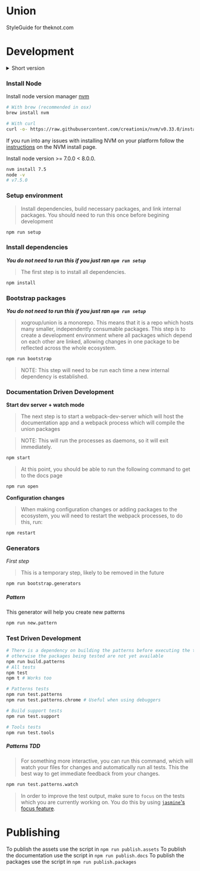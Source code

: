 # Union
StyleGuide for theknot.com

# Development

<details>
<summary>
Short version
</summary>


Install packages for project union and run the tests.
```sh
# Test your node version
node -v | grep -e '^v7' && echo "You are good to go"

npm run setup

# Run all tests
npm test

# Start dev server
npm start

# Open docs page
npm run open

# Run this when configurations or dependencies change
npm restart
```
</details>

### Install Node
Install node version manager [nvm](https://github.com/creationix/nvm#install-script)
```sh
# With brew (recommended in osx)
brew install nvm

# With curl
curl -o- https://raw.githubusercontent.com/creationix/nvm/v0.33.0/install.sh | bash
```
If you run into any issues with installing NVM on your platform follow the [instructions](https://github.com/creationix/nvm#install-script) on the NVM install page.

Install node version >= 7.0.0 < 8.0.0.

```sh
nvm install 7.5
node -v
# v7.5.0
```

### Setup environment
> Install dependencies, build necessary packages, and link internal packages. You should need to run this once before begining development

```sh
npm run setup
```

### Install dependencies
***You do not need to run this if you just ran `npm run setup`***
> The first step is to install all dependencies.

```sh
npm install
```

### Bootstrap packages
***You do not need to run this if you just ran `npm run setup`***
> xogroup/union is a monorepo. This means that it is a repo which hosts many smaller, independently consumable packages. This step is to create a development environment where all packages which depend on each other are linked, allowing changes in one package to be reflected across the whole ecosystem.

```sh
npm run bootstrap
```

> NOTE: This step will need to be run each time a new internal dependency is established.

### Documentation Driven Development

**Start dev server + watch mode**
> The next step is to start a webpack-dev-server which will host the documentation app and a webpack process which will compile the union packages

> NOTE: This will run the processes as daemons, so it will exit immediately.

```sh
npm start
```
> At this point, you should be able to run the following command to get to the docs page

```sh
npm run open
```

**Configuration changes**
> When making configuration changes or adding packages to the ecosystem, you will need to restart the webpack processes, to do this, run:

```sh
npm restart
```

### Generators

*First step*

> This is a temporary step, likely to be removed in the future
```bash
npm run bootstrap.generators
```

##### Pattern

This generator will help you create new patterns

```bash
npm run new.pattern
```

### Test Driven Development

```sh
# There is a dependency on building the patterns before executing the tests
# otherwise the packages being tested are not yet available
npm run build.patterns
# All tests
npm test
npm t # Works too

# Patterns tests
npm run test.patterns
npm run test.patterns.chrome # Useful when using debuggers

# Build support tests
npm run test.support

# Tools tests
npm run test.tools
```

##### Patterns TDD

> For something more interactive, you can run this command, which will watch your files for changes and automatically run all tests. This the best way to get immediate feedback from your changes.

```sh
npm run test.patterns.watch
```

> In order to improve the test output, make sure to `focus` on the tests which you are currently working on. You do this by using [`jasmine`'s focus feature](https://jasmine.github.io/2.1/focused_specs.html).

# Publishing

To publish the assets use the script in `npm run publish.assets`
To publish the documentation use the script in `npm run publish.docs`
To publish the packages use the script in `npm run publish.packages`
